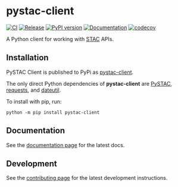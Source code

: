 # pystac-client

[![CI](https://github.com/stac-utils/pystac-client/actions/workflows/continuous-integration.yml/badge.svg)](https://github.com/stac-utils/pystac-client/actions/workflows/continuous-integration.yml)
[![Release](https://github.com/stac-utils/pystac-client/actions/workflows/release.yml/badge.svg)](https://github.com/stac-utils/pystac-client/actions/workflows/release.yml)
[![PyPI version](https://badge.fury.io/py/pystac-client.svg)](https://badge.fury.io/py/pystac-client)
[![Documentation](https://readthedocs.org/projects/pystac-client/badge/?version=stable)](https://pystac-client.readthedocs.io)
[![codecov](https://codecov.io/gh/stac-utils/pystac-client/branch/main/graph/badge.svg)](https://codecov.io/gh/stac-utils/pystac-client)

A Python client for working with [STAC](https://stacspec.org/) APIs.

## Installation

PySTAC Client is published to PyPi as [pystac-client](https://pypi.org/project/pystac-client/).

The only direct Python dependencies of **pystac-client** are [PySTAC](https://pystac.readthedocs.io),
[requests](https://docs.python-requests.org), and [dateutil](https://dateutil.readthedocs.io).

To install with pip, run:

```shell
python -m pip install pystac-client
```

## Documentation

See the [documentation page](https://pystac-client.readthedocs.io/en/latest/) for the latest docs.

## Development

See the [contributing page](https://pystac-client.readthedocs.io/en/latest/contributing.html) for the latest development instructions.
